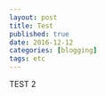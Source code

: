 ```yaml
---
layout: post
title: Test
published: true
date: 2016-12-12
categories: [blogging]
tags: etc
---
```


TEST 2
